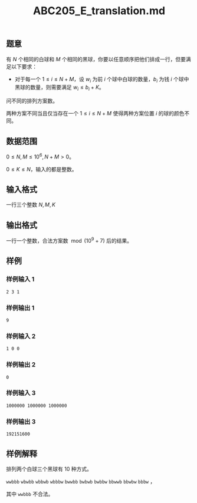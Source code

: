 ﻿---
title: "ABC205_E_translation.md"
tags: []
author: ""
created: ""
---

## 题意

有 $N$ 个相同的白球和 $M$ 个相同的黑球，你要以任意顺序把他们排成一行，但要满足以下要求：

- 对于每一个 $1\le i\le N+M$，设 $w_i$ 为前 $i$ 个球中白球的数量，$b_i$ 为钱 $i$ 个球中黑球的数量，则需要满足 $w_i\le b_i+K$。

问不同的排列方案数。

两种方案不同当且仅当存在一个 $1\le i\le N+M$ 使得两种方案位置 $i$ 的球的颜色不同。 

## 数据范围

$0\le N,M\le 10^6,N+M>0$。  

$0\le K\le N$，输入的都是整数。

## 输入格式

一行三个整数 $N,M,K$

## 输出格式

一行一个整数，合法方案数 $\bmod (10^9+7)$ 后的结果。

## 样例

### 样例输入 1

```
2 3 1
```



### 样例输出 1

```
9
```



### 样例输入 2

```
1 0 0
```



### 样例输出 2

```
0
```



### 样例输入 3

```
1000000 1000000 1000000
```



### 样例输出 3

```
192151600
```



## 样例解释

排列两个白球三个黑球有 $10$ 种方式。

`wwbbb` `wbwbb` `wbbwb` `wbbbw` `bwwbb` `bwbwb` `bwbbw` `bbwwb` `bbwbw` `bbbw` ，

其中 `wwbbb` 不合法。

 

